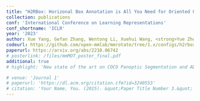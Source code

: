 ```yaml
---
title: "H2RBox: Horizonal Box Annotation is All You Need for Oriented Object Detection"
collection: publications
conf: 'International Conference on Learning Representations'
conf_shortname: 'ICLR'
year: '2023'
author: Xue Yang, Gefan Zhang, Wentong Li, Xuehui Wang, <strong>Yue Zhou</strong>, Junchi Yan
codeurl: https://github.com/open-mmlab/mmrotate/tree/1.x/configs/h2rbox
paperurl: https://arxiv.org/abs/2210.06742
# posterlink: /files/mmMOT_poster_final.pdf
additional: true
# highlight: 'New state of the art on COCO Panoptic Segmentation and ADE20K Semantic Segmentation datasets.'

# venue: 'Journal 1'
# paperurl: 'https://dl.acm.org/citation.cfm?id=3240553'
# citation: 'Your Name, You. (2015). &quot;Paper Title Number 3.&quot; <i>Journal 1</i>. 1(3).'
---
```

